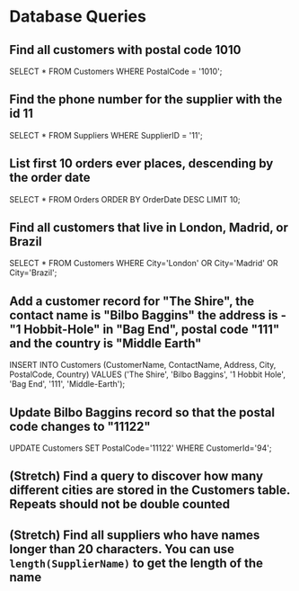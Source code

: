 # Database Queries

## Find all customers with postal code 1010

SELECT \* FROM Customers WHERE PostalCode = '1010';

## Find the phone number for the supplier with the id 11

SELECT \* FROM Suppliers WHERE SupplierID = '11';

## List first 10 orders ever places, descending by the order date

SELECT \* FROM Orders ORDER BY OrderDate DESC LIMIT 10;

## Find all customers that live in London, Madrid, or Brazil

SELECT \* FROM Customers WHERE City='London' OR City='Madrid' OR City='Brazil';

## Add a customer record for "The Shire", the contact name is "Bilbo Baggins" the address is -"1 Hobbit-Hole" in "Bag End", postal code "111" and the country is "Middle Earth"

INSERT INTO Customers (CustomerName, ContactName, Address, City, PostalCode, Country) VALUES ('The Shire', 'Bilbo Baggins', '1 Hobbit Hole', 'Bag End', '111', 'Middle-Earth');

## Update Bilbo Baggins record so that the postal code changes to "11122"

UPDATE Customers SET PostalCode='11122' WHERE CustomerId='94';

## (Stretch) Find a query to discover how many different cities are stored in the Customers table. Repeats should not be double counted

## (Stretch) Find all suppliers who have names longer than 20 characters. You can use `length(SupplierName)` to get the length of the name
